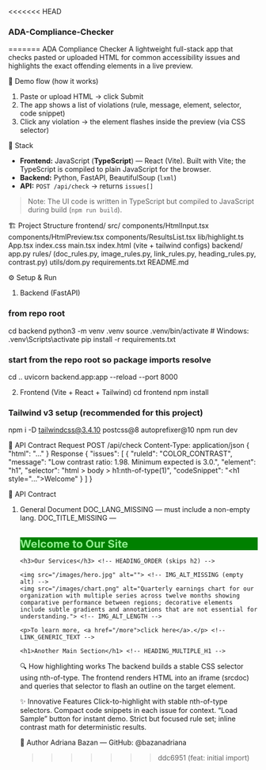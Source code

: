 <<<<<<< HEAD
### ADA-Compliance-Checker
=======
ADA Compliance Checker
A lightweight full-stack app that checks pasted or uploaded HTML for common accessibility issues and highlights the exact offending elements in a live preview.

🚀 Demo flow (how it works)
1. Paste or upload HTML → click Submit
2. The app shows a list of violations (rule, message, element, selector, code snippet)
3. Click any violation → the element flashes inside the preview (via CSS selector)

🧰 Stack
- **Frontend:** JavaScript (**TypeScript**) — React (Vite). Built with Vite; the TypeScript is compiled to plain JavaScript for the browser.
- **Backend:** Python, FastAPI, BeautifulSoup (`lxml`)
- **API:** `POST /api/check` → returns `issues[]`
> Note: The UI code is written in TypeScript but compiled to JavaScript during build (`npm run build`).


🏗️ Project Structure
frontend/
  src/
    components/HtmlInput.tsx  components/HtmlPreview.tsx  components/ResultsList.tsx
    lib/highlight.ts  App.tsx  index.css  main.tsx
  index.html  (vite + tailwind configs)
backend/
  app.py
  rules/ (doc_rules.py, image_rules.py, link_rules.py, heading_rules.py, contrast.py)
  utils/dom.py
  requirements.txt
README.md

⚙️ Setup & Run
1) Backend (FastAPI)
### from repo root
cd backend
python3 -m venv .venv
source .venv/bin/activate         # Windows: .venv\Scripts\activate
pip install -r requirements.txt

### start from the repo root so package imports resolve
cd ..
uvicorn backend.app:app --reload --port 8000

2) Frontend (Vite + React + Tailwind)
cd frontend
npm install
### Tailwind v3 setup (recommended for this project)
npm i -D tailwindcss@3.4.10 postcss@8 autoprefixer@10
npm run dev

🔌 API Contract
Request
POST /api/check
Content-Type: application/json
{ "html": "<!doctype html><html>...</html>" }
Response
{
  "issues": [
    {
      "ruleId": "COLOR_CONTRAST",
      "message": "Low contrast ratio: 1.98. Minimum expected is 3.0.",
      "element": "h1",
      "selector": "html > body > h1:nth-of-type(1)",
      "codeSnippet": "<h1 style=\"...\">Welcome</h1>"
    }
  ]
}

🔌 API Contract
1) General Document
DOC_LANG_MISSING — <html> must include a non-empty lang.
DOC_TITLE_MISSING — <title> must exist and contain text.
COLOR_CONTRAST — inline-style only; required ratios: ≥4.5:1 normal, ≥3.0:1 large (≥18px, or ≥14px bold).
2) Images
IMG_ALT_MISSING — flags when alt is missing or empty (alt="").
IMG_ALT_LENGTH — flags when alt length > 120 characters.
3) Links
LINK_GENERIC_TEXT — flags “click here”, “read more”, “here”, “more”, “learn more”, etc.
4) Headings
HEADING_ORDER — no skipping levels (e.g., h1 → h3).
HEADING_MULTIPLE_H1 — only one <h1> per page.
Notes/limits: Contrast is computed from inline style only (with simple ancestor background fallback). External CSS, images, gradients, and computed styles are out of scope by design for this assignment. Large text detection uses inline font-size and font-weight.

🧪 Sample HTML (triggers all rules)
<!doctype html>
<html>
  <head>
    <title></title> <!-- DOC_TITLE_MISSING -->
  </head>
  <!-- DOC_LANG_MISSING: no lang on <html> -->
  <body>
    <h1 style="color: lightgreen; background: green; font-size:22px;">
      Welcome to Our Site
    </h1> <!-- COLOR_CONTRAST (large text) -->

    <h3>Our Services</h3> <!-- HEADING_ORDER (skips h2) -->

    <img src="/images/hero.jpg" alt=""> <!-- IMG_ALT_MISSING (empty alt) -->
    <img src="/images/chart.png" alt="Quarterly earnings chart for our organization with multiple series across twelve months showing comparative performance between regions; decorative elements include subtle gradients and annotations that are not essential for understanding."> <!-- IMG_ALT_LENGTH -->

    <p>To learn more, <a href="/more">click here</a>.</p> <!-- LINK_GENERIC_TEXT -->

    <h1>Another Main Section</h1> <!-- HEADING_MULTIPLE_H1 -->
  </body>
</html>


🔍 How highlighting works
The backend builds a stable CSS selector using nth-of-type.
The frontend renders HTML into an iframe (srcdoc) and queries that selector to flash an outline on the target element.

✨ Innovative Features
Click-to-highlight with stable nth-of-type selectors.
Compact code snippets in each issue for context.
“Load Sample” button for instant demo.
Strict but focused rule set; inline contrast math for deterministic results.

👤 Author
Adriana Bazan — GitHub: @bazanadriana
>>>>>>> ddc6951 (feat: initial import)
